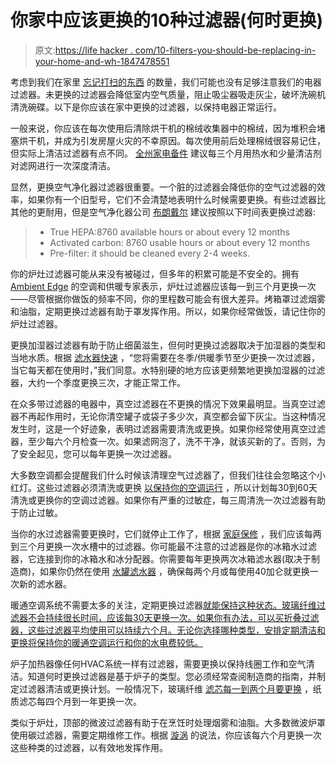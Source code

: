 # 你家中应该更换的10种过滤器(何时更换)

> 原文:[https://life hacker . com/10-filters-you-should-be-replacing-in-your-home-and-wh-1847478551](https://lifehacker.com/10-filters-you-should-be-replacing-in-your-home-and-wh-1847478551)

考虑到我们在家里 [忘记打扫的东西](https://lifehacker.com/12-neglected-household-items-you-should-clean-more-ofte-1846588570) 的数量，我们可能也没有足够注意我们的电器过滤器。未更换的过滤器会降低室内空气质量，阻止吸尘器吸走灰尘，破坏洗碗机清洗碗碟。以下是你应该在家中更换的过滤器，以保持电器正常运行。

一般来说，你应该在每次使用后清除烘干机的棉绒收集器中的棉绒，因为堆积会堵塞烘干机，并成为引发房屋火灾的不幸原因。每次使用前后处理棉绒很容易记住，但实际上清洁过滤器有点不同。 [全州家电备件](https://www.statewideapp.com.au/blogs/how-often-should-you-clean-your-dryer-lint-filter/) 建议每三个月用热水和少量清洁剂对滤网进行一次深度清洁。

显然，更换空气净化器过滤器很重要。一个脏的过滤器会降低你的空气过滤器的效率，如果你有一个旧型号，它们不会清楚地表明什么时候需要更换。有些过滤器比其他的更耐用，但是空气净化器公司 [布朗戴尔](https://www.brondell.com/healthy-living-blog/how-when-to-change-an-air-filter-for-an-air-purifier/) 建议按照以下时间表更换过滤器:

> *   True HEPA:8760 available hours or about every 12 months
> *   Activated carbon: 8760 usable hours or about every 12 months
> *   Pre-filter: it should be cleaned every 2-4 weeks.

你的炉灶过滤器可能从来没有被碰过，但多年的积累可能是不安全的。拥有 [Ambient Edge](https://www.ambientedge.com/kingman-heating-and-air-conditioning-repair-and-service-experts/how-often-should-you-change-your-range-hood-filter/) 的空调和供暖专家表示，炉灶过滤器应该每一到三个月更换一次——尽管根据你做饭的频率不同，你的里程数可能会有很大差异。烤箱罩过滤烟雾和油脂，定期更换过滤器有助于罩发挥作用。所以，如果你经常做饭，请记住你的炉灶过滤器。

更换加湿器过滤器有助于防止细菌滋生，但何时更换过滤器取决于加湿器的类型和当地水质。根据 [滤水器快速](https://www.waterfiltersfast.com/How-Often-Should-Humidifier-Filters-Be-Changed_b_130.html) ，“您将需要在冬季/供暖季节至少更换一次过滤器，当它每天都在使用时，”我们同意。水特别硬的地方应该更频繁地更换加湿器的过滤器，大约一个季度更换三次，才能正常工作。

在众多带过滤器的电器中，真空过滤器在不更换的情况下效果最明显。当真空过滤器不再起作用时，无论你清空罐子或袋子多少次，真空都会留下灰尘。当这种情况发生时，这是一个好迹象，表明过滤器需要清洗或更换。如果你经常使用真空过滤器，至少每六个月检查一次。如果滤网泡了，洗不干净，就该买新的了。否则，为了安全起见，您可以每年更换一次过滤器。

大多数空调都会提醒我们什么时候该清理空气过滤器了，但我们往往会忽略这个小红灯。这些过滤器必须清洗或更换 [以保持你的空调运行](https://lifehacker.com/im-begging-you-to-not-ignore-your-filter-reset-light-1847073105) ，所以计划每30到60天清洗或更换你的空调过滤器。如果你有严重的过敏症，每三周清洗一次过滤器有助于防止过敏。

当你的水过滤器需要更换时，它们就停止工作了，根据 [家庭保修](https://homewarranty.firstam.com/blog/when-to-change-water-filters) ，我们应该每两到三个月更换一次水槽中的过滤器。你可能最不注意的过滤器是你的冰箱水过滤器，它连接到你的冰箱水和冰分配器。你需要每年更换两次冰箱滤水器(取决于制造商)，如果你仍然在使用 [水罐滤水器](https://www.consumerreports.org/water-filter-pitchers/things-to-know-about-water-filter-pitchers/) ，确保每两个月或每使用40加仑就更换一次新的滤水器。

暖通空调系统不需要太多的关注，定期更换过滤器[就能保持这种状态。玻璃纤维过滤器不会持续很长时间，应该每30天更换一次。如果你有办法，可以买折叠过滤器，这些过滤器平均使用可以持续六个月。无论你选择哪种类型，安排定期清洁和更换将保持你的暖通空调运行和你的水电费较低。](https://ushomefilter.com/how-often-change-hvac-filter/)

炉子加热器像任何HVAC系统一样有过滤器，需要更换以保持线圈工作和空气清洁。知道何时更换过滤器是基于炉子的类型。您必须经常查阅制造商的指南，并制定过滤器清洁或更换计划。一般情况下，玻璃纤维 [滤芯每一到两个月要更换](https://www.bobvila.com/articles/change-a-furnace-filter/) ，纸质滤芯每四个月到一年更换一次。

类似于炉灶，顶部的微波过滤器有助于在烹饪时处理烟雾和油脂。大多数微波炉罩使用碳过滤器，需要定期维修工作。根据 [漩涡](https://www.whirlpool.com/blog/kitchen/microwave-filter-replacement.html) 的说法，你应该每六个月更换一次这些种类的过滤器，以有效地发挥作用。